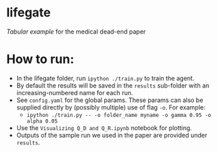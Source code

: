 # lifegate
*Tabular example* for the medical dead-end paper

# How to run:

- In the lifegate folder, run `ipython ./train.py` to train the agent. 
- By default the results will be saved in the `results` sub-folder with an increasing-numbered name for each run.
- See `config.yaml` for the global params. These params can also be supplied directly by (possibly multiple) use of flag `-o`. For example:
     - `ipython ./train.py -- -o folder_name myname -o gamma 0.95 -o alpha 0.05`
- Use the `Visualizing Q_D and Q_R.ipynb` notebook for plotting.
- Outputs of the sample run we used in the paper are provided under `results`. 
